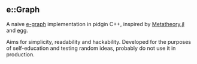 e::Graph
--------

A naive [e-graph](https://en.wikipedia.org/wiki/E-graph) implementation in pidgin C++, inspired by [Metatheory.jl](https://github.com/JuliaSymbolics/Metatheory.jl) and [egg](https://egraphs-good.github.io).

Aims for simplicity, readability and hackability. Developed for the purposes of self-education and testing random ideas, probably do not use it in production.
